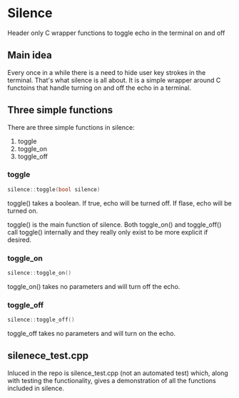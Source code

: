 # Silence

Header only C wrapper functions to toggle echo in the terminal on and off


## Main idea
Every once in a while there is a need to hide user key strokes in the terminal.
That's what silence is all about. It is a simple wrapper around C functoins that
handle turning on and off the echo in a terminal.

## Three simple functions

There are three simple functions in silence:
1. toggle
2. toggle_on
3. toggle_off

### toggle
```c++
silence::toggle(bool silence)
```
toggle() takes a boolean. If true, echo will be turned off. If flase, echo will
be turned on.

toggle() is the main function of silence. Both toggle_on() and toggle_off() call
toggle() internally and they really only exist to be more explicit if desired.

### toggle_on
```c++
silence::toggle_on()
```

toggle_on() takes no parameters and will turn off the echo.

### toggle_off
```c++
silence::toggle_off()
```

toggle_off takes no parameters and will turn on the echo.


## silenece_test.cpp
Inluced in the repo is silence_test.cpp (not an automated test) which, along
with testing the functionality, gives a demonstration of all the functions
included in silence.
